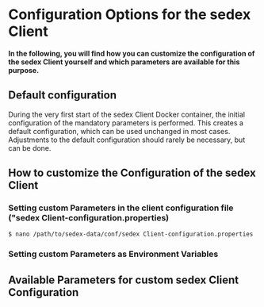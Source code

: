 # Configuration Options for the sedex Client

**In the following, you will find how you can customize the configuration of the sedex Client yourself and which parameters are available for this purpose.**


## Default configuration

During the very first start of the sedex Client Docker container, the initial configuration of the mandatory parameters is performed.
This creates a default configuration, which can be used unchanged in most cases.
Adjustments to the default configuration should rarely be necessary, but can be done.


## How to customize the Configuration of the sedex Client


### Setting custom Parameters in the client configuration file ("sedex Client-configuration.properties)

```console
$ nano /path/to/sedex-data/conf/sedex Client-configuration.properties
```

### Setting custom Parameters as Environment Variables


## Available Parameters for custom sedex Client Configuration